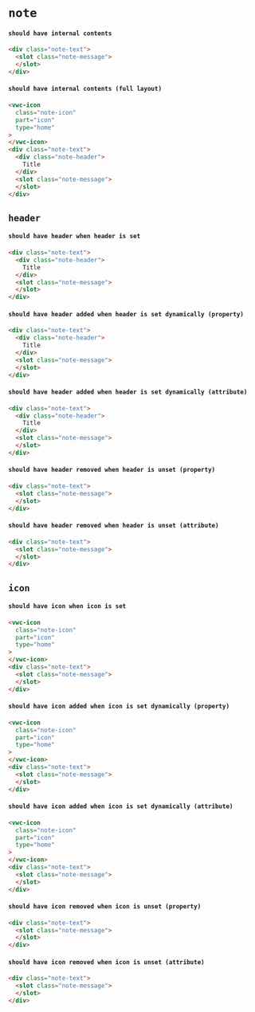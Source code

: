 # `note`

#### `should have internal contents`

```html
<div class="note-text">
  <slot class="note-message">
  </slot>
</div>

```

#### `should have internal contents (full layout)`

```html
<vwc-icon
  class="note-icon"
  part="icon"
  type="home"
>
</vwc-icon>
<div class="note-text">
  <div class="note-header">
    Title
  </div>
  <slot class="note-message">
  </slot>
</div>

```

## `header`

####   `should have header when header is set`

```html
<div class="note-text">
  <div class="note-header">
    Title
  </div>
  <slot class="note-message">
  </slot>
</div>

```

####   `should have header added when header is set dynamically (property)`

```html
<div class="note-text">
  <div class="note-header">
    Title
  </div>
  <slot class="note-message">
  </slot>
</div>

```

####   `should have header added when header is set dynamically (attribute)`

```html
<div class="note-text">
  <div class="note-header">
    Title
  </div>
  <slot class="note-message">
  </slot>
</div>

```

####   `should have header removed when header is unset (property)`

```html
<div class="note-text">
  <slot class="note-message">
  </slot>
</div>

```

####   `should have header removed when header is unset (attribute)`

```html
<div class="note-text">
  <slot class="note-message">
  </slot>
</div>

```

## `icon`

####   `should have icon when icon is set`

```html
<vwc-icon
  class="note-icon"
  part="icon"
  type="home"
>
</vwc-icon>
<div class="note-text">
  <slot class="note-message">
  </slot>
</div>

```

####   `should have icon added when icon is set dynamically (property)`

```html
<vwc-icon
  class="note-icon"
  part="icon"
  type="home"
>
</vwc-icon>
<div class="note-text">
  <slot class="note-message">
  </slot>
</div>

```

####   `should have icon added when icon is set dynamically (attribute)`

```html
<vwc-icon
  class="note-icon"
  part="icon"
  type="home"
>
</vwc-icon>
<div class="note-text">
  <slot class="note-message">
  </slot>
</div>

```

####   `should have icon removed when icon is unset (property)`

```html
<div class="note-text">
  <slot class="note-message">
  </slot>
</div>

```

####   `should have icon removed when icon is unset (attribute)`

```html
<div class="note-text">
  <slot class="note-message">
  </slot>
</div>

```

